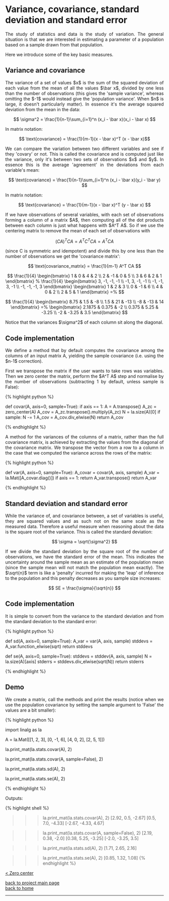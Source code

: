 # Variance, covariance, standard deviation and standard error
<div style="text-align: justify">
<p>The study of statistics and data is the study of variation. The general
situation is that we are interested in estimating a parameter of a population
based on a sample drawn from that population.</p>

<p>Here we introduce some of the key basic measures.</p>
</div>

## Variance and covariance

<div style="text-align: justify">
<p>The variance of a set of values $x$ is the sum of the squared deviation of
each value from the mean of all the values $\bar x$, divided by one less than
the number of observations (this gives the 'sample variance', whereas omitting
the $-1$ would instead give the 'population variance'. When $n$ is large, it
doesn't particularly matter). In essence it's the average squared deviation
from the mean in the data:</p>
</div>

$$ \sigma^2 = \frac{1}{n-1}\sum_{i=1}^n (x_i - \bar x)(x_i - \bar x) $$

<div style="text-align: justify">
<p>In matrix notation:</p>
</div>

$$ \text{covariance} = \frac{1}{m-1}(x - \bar x)^T (x - \bar x)$$

<div style="text-align: justify">
<p>We can compare the variation between two different variables and see if they
'covary' or not. This is called the covariance and is computed just like the
variance, only it's between two sets of observations $x$ and $y$. In essence
this is the average 'agreement' in the deviations from each variable's
mean:</p>
</div>

$$ \text{covariance} = \frac{1}{n-1}\sum_{i=1}^n (x_i - \bar x)(y_i - \bar y) $$

<div style="text-align: justify">
<p>In matrix notation:</p>
</div>

$$ \text{covariance} = \frac{1}{m-1}(x - \bar x)^T (y - \bar x) $$

<div style="text-align: justify">
<p>If we have observations of several variables, with each set of observations
forming a column of a matrix $A$, then computing all of the dot products
between each column is just what happens with $A^T A$. So if we use the
centering matrix to remove the mean of each set of observations with</p>
</div>

$$ (CA)^T C A = A^T C^T C A = A^T C A $$

<div style="text-align: justify">
<p>(since C is symmetric and idempotent) and
divide this by one less than the number of observations we get the 'covariance
matrix':</p>
</div>

$$ \text{covariance_matrix} = \frac{1}{m-1} A^T CA $$ 

$$
\frac{1}{4}
  \begin{bmatrix}
    1 & 0 & 4 & 2 \\
    2 & -1 & 0 & 5 \\
    3  & 6 & 2  & 1
  \end{bmatrix}
  %
  \frac{1}{4}
  \begin{bmatrix}
    3, -1, -1, -1 \\
    -1, 3, -1, -1 \\
    -1, -1, 3, -1 \\
    -1, -1, -1, 3
  \end{bmatrix}
  \begin{bmatrix}
    1 & 2 & 3 \\
    0 & -1 & 6 \\
    4 & 0 & 2 \\
    2 & 5 & 1
  \end{bmatrix}
  =%
$$

$$
  \frac{1}{4}
  \begin{bmatrix}
    8.75 & 1.5 & -8 \\
    1.5 & 21 & -13 \\
    -8 & -13 & 14
  \end{bmatrix}
  =%
  \begin{bmatrix}
    2.1875 & 0.375 & -2 \\
    0.375 & 5.25 & -3.25 \\
    -2 & -3.25 & 3.5
  \end{bmatrix}
$$

<div style="text-align: justify">
<p>Notice that the variances $\sigma^2$ of each column sit along the
diagonal.</p>
</div>

## Code implementation
<div style="text-align: justify">
<p>We define a method that by default computes the covariance among the columns
of an input matrix A, yielding the sample covariance (i.e. using the $n-1$
correction).</p>

<p>First we transpose the matrix if the user wants to take rows was variables.
Then we zero center the matrix, perform the $A^T A$ step and normalise by the
number of observations (subtracting 1 by default, unless sample is False):</p>
</div>

{% highlight python %}

def covar(A, axis=0, sample=True):
    if axis == 1:
        A = A.transpose()
    A_zc = zero_center(A)
    A_cov = A_zc.transpose().multiply(A_zc)
    N = la.size(A)[0]
    if sample:
        N -= 1
    A_cov = A_cov.div_elwise(N)
    return A_cov

{% endhighlight %}

<div style="text-align: justify">
<p>A method for the variances of the columns of a matrix, rather than the full
covariance matrix, is achieved by extracting the values from the diagonal of
the covariance matrix. We transpose the vector from a row to a column in the
case that we computed the variance across the rows of the matrix:</p>
</div>

{% highlight python %}

def var(A, axis=0, sample=True):
    A_covar = covar(A, axis, sample)
    A_var = la.Mat([A_covar.diag()])
    if axis == 1:
        return A_var.transpose()
    return A_var

{% endhighlight %}

## Standard deviation and standard error
<div style="text-align: justify">
<p>While the variance of, and covariance between, a set of variables is useful,
they are squared values and as such not on the same scale as the measured data.
Therefore a useful measure when reasoning about the data is the square root of
the variance. This is called the standard deviation:</p>
</div>

$$ \sigma = \sqrt{\sigma^2} $$

<div style="text-align: justify">
<p>If we divide the standard deviation by the square root of the number of
observations, we have the standard error of the mean. This indicates the
uncertainty around the sample mean as an estimate of the population mean (since
the sample mean will not match the population mean exactly). The $\sqrt{n}$
term is like a 'penalty' incurred for making the 'leap' of inference to the
population and this penalty decreases as you sample size increases:</p>
</div>

$$ SE = \frac{\sigma}{\sqrt{n}} $$

## Code implementation
<div style="text-align: justify">
<p>It is simple to convert from the variance to the standard deviation and from
the standard deviation to the standard error:</p>
</div>

{% highlight python %}

def sd(A, axis=0, sample=True):
    A_var = var(A, axis, sample)
    stddevs = A_var.function_elwise(sqrt)
    return stddevs

def se(A, axis=0, sample=True):
    stddevs = stddev(A, axis, sample)
    N = la.size(A)[axis]
    stderrs = stddevs.div_elwise(sqrt(N))
    return stderrs

{% endhighlight %}

## Demo

<div style="text-align: justify">
<p>We create a matrix, call the methods and print the results (notice when we
use the population covariance by setting the sample argument to 'False' the
values are a bit smaller):</p>
</div>

{% highlight python %}

import linalg as la

A = la.Mat([[1, 2, 3],
            [0, -1, 6],
            [4, 0, 2],
            [2, 5, 1]])

la.print_mat(la.stats.covar(A), 2)

la.print_mat(la.stats.covar(A, sample=False), 2)

la.print_mat(la.stats.sd(A), 2)

la.print_mat(la.stats.se(A), 2)

{% endhighlight %}

Outputs:

{% highlight shell %}

>>> la.print_mat(la.stats.covar(A), 2)
[2.92, 0.5, -2.67]
[0.5, 7.0, -4.33]
[-2.67, -4.33, 4.67]

>>> la.print_mat(la.stats.covar(A, sample=False), 2)
[2.19, 0.38, -2.0]
[0.38, 5.25, -3.25]
[-2.0, -3.25, 3.5]

>>> la.print_mat(la.stats.sd(A), 2)
[1.71, 2.65, 2.16]

>>> la.print_mat(la.stats.se(A), 2)
[0.85, 1.32, 1.08]
{% endhighlight %}

[< Zero center](./zero_center.md)

[back to project main page](./stats_from_scratch.md)\
[back to home](../index.md)

---
<script src="https://utteranc.es/client.js"
        repo="Matt-A-Bennett/Matt-A-Bennett.github.io"
        issue-term="https://matt-a-bennett.github.io/stats_from_scratch/var_covar_stddev_stderr.html"
        theme="github-light"
        crossorigin="anonymous"
        async>
</script>

